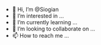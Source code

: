 - 👋 Hi, I’m @Siogian
- 👀 I’m interested in ...
- 🌱 I’m currently learning ...
- 💞️ I’m looking to collaborate on ...
- 📫 How to reach me ...

<!---
Siogian/Siogian is a ✨ special ✨ repository because its `README.md` (this file) appears on your GitHub profile.
You can click the Preview link to take a look at your changes.
--->
